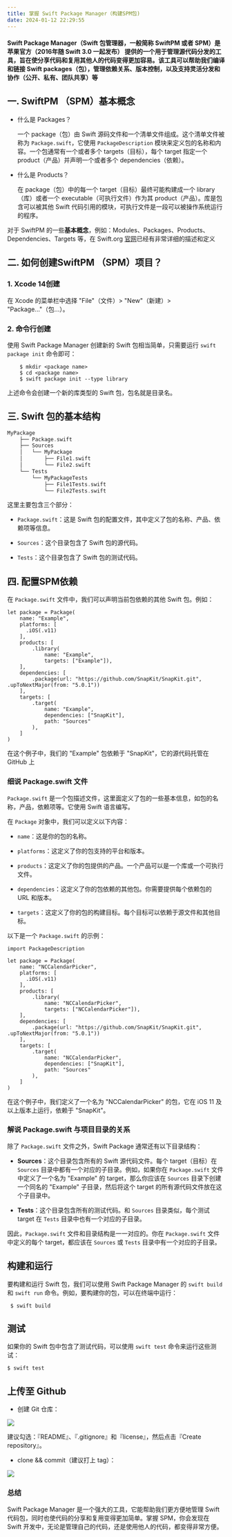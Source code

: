 ```yaml
---
title: 掌握 Swift Package Manager（构建SPM包)
date: 2024-01-12 22:29:55
---
```

#### **Swift Package Manager**（Swift 包管理器，一般简称 SwiftPM 或者 SPM）是苹果官方（2016年随 Swift 3.0 一起发布） 提供的一个用于管理源代码分发的工具，旨在使分享代码和复用其他人的代码变得更加容易。该工具可以帮助我们编译和链接 Swift packages（包），管理依赖关系、版本控制，以及支持灵活分发和协作（公开、私有、团队共享）等

## 一. SwiftPM （SPM）基本概念

*   什么是 Packages？

    一个 package（包）由 Swift 源码文件和一个清单文件组成。这个清单文件被称为 `Package.swift`，它使用 `PackageDescription` 模块来定义包的名称和内容。一个包通常有一个或者多个 targets（目标），每个 target 指定一个 product（产品）并声明一个或者多个 dependencies（依赖）。

*   什么是 Products？

    在 package（包）中的每一个 target（目标）最终可能构建成一个 library（库）或者一个 executable（可执行文件）作为其 product（产品）。库是包含可以被其他 Swift 代码引用的模块，可执行文件是一段可以被操作系统运行的程序。

对于 SwiftPM 的一些**基本概念**，例如：Modules、Packages、Products、Dependencies、Targets 等，在 Swift.org [官网](https://link.juejin.cn?target=https%3A%2F%2Fswift.org%2Fpackage-manager%2F "https://swift.org/package-manager/")已经有非常详细的描述和定义

## 二. 如何创建SwiftPM （SPM）项目？

### 1. Xcode 14创建

在 Xcode 的菜单栏中选择 "File"（文件）> "New"（新建）> "Package..."（包...）。

### 2. 命令行创建

使用 Swift Package Manager 创建新的 Swift 包相当简单，只需要运行 `swift package init` 命令即可：

```Shell
    $ mkdir <package name> 
    $ cd <package name> 
    $ swift package init --type library
```

上述命令会创建一个新的库类型的 Swift 包，包名就是目录名。

## 三. Swift 包的基本结构

```Swift
MyPackage
    ├── Package.swift
    ├── Sources
    │   └── MyPackage
    │       ├── File1.swift
    │       └── File2.swift
    └── Tests
        └── MyPackageTests
            ├── File1Tests.swift
            └── File2Tests.swift

```

这里主要包含三个部分：

*   `Package.swift`：这是 Swift 包的配置文件，其中定义了包的名称、产品、依赖项等信息。

*   `Sources`：这个目录包含了 Swift 包的源代码。

*   `Tests`：这个目录包含了 Swift 包的测试代码。

## 四. 配置SPM依赖

在 `Package.swift` 文件中，我们可以声明当前包依赖的其他 Swift 包。例如：

```
let package = Package(
    name: "Example", 
    platforms: [
      .iOS(.v11)
    ],
    products: [
        .library(
            name: "Example",
            targets: ["Example"]),
    ],
    dependencies: [
        .package(url: "https://github.com/SnapKit/SnapKit.git", .upToNextMajor(from: "5.0.1"))
    ],
    targets: [
        .target(
            name: "Example",
            dependencies: ["SnapKit"],
            path: "Sources"
        ),
    ]
)

```

在这个例子中，我们的 "Example" 包依赖于 "SnapKit"，它的源代码托管在 GitHub 上

### 细说 Package.swift 文件

`Package.swift` 是一个包描述文件，这里面定义了包的一些基本信息，如包的名称，产品，依赖项等。它使用 Swift 语言编写。

在 `Package` 对象中，我们可以定义以下内容：

*   `name`：这是你的包的名称。

*   `platforms`：这定义了你的包支持的平台和版本。

*   `products`：这定义了你的包提供的产品。一个产品可以是一个库或一个可执行文件。

*   `dependencies`：这定义了你的包依赖的其他包。你需要提供每个依赖包的 URL 和版本。

*   `targets`：这定义了你的包的构建目标。每个目标可以依赖于源文件和其他目标。

以下是一个 `Package.swift` 的示例：

```
import PackageDescription

let package = Package(
    name: "NCCalendarPicker",
    platforms: [
      .iOS(.v11)
    ],
    products: [
        .library(
            name: "NCCalendarPicker",
            targets: ["NCCalendarPicker"]),
    ],
    dependencies: [
        .package(url: "https://github.com/SnapKit/SnapKit.git", .upToNextMajor(from: "5.0.1"))
    ],
    targets: [
        .target(
            name: "NCCalendarPicker",
            dependencies: ["SnapKit"],
            path: "Sources"
        ),
    ]
)

```

在这个例子中，我们定义了一个名为 "NCCalendarPicker" 的包，它在 iOS 11 及以上版本上运行，依赖于 "SnapKit"。

### 解说 Package.swift 与项目目录的关系

除了 `Package.swift` 文件之外，Swift Package 通常还有以下目录结构：

*   **Sources**：这个目录包含所有的 Swift 源代码文件。每个 target（目标）在 `Sources` 目录中都有一个对应的子目录。例如，如果你在 `Package.swift` 文件中定义了一个名为 "Example" 的 target，那么你应该在 `Sources` 目录下创建一个同名的 "Example" 子目录，然后将这个 target 的所有源代码文件放在这个子目录中。

*   **Tests**：这个目录包含所有的测试代码。和 `Sources` 目录类似，每个测试 target 在 `Tests` 目录中也有一个对应的子目录。

因此，`Package.swift` 文件和目录结构是一一对应的。你在 `Package.swift` 文件中定义的每个 target，都应该在 `Sources` 或 `Tests` 目录中有一个对应的子目录。

## 构建和运行

要构建和运行 Swift 包，我们可以使用 Swift Package Manager 的 `swift build` 和 `swift run` 命令。例如，要构建你的包，可以在终端中运行：

```Shell
 $ swift build
```

## 测试

如果你的 Swift 包中包含了测试代码，可以使用 `swift test` 命令来运行这些测试：

```Shell
$ swift test
```

## 上传至 Github

*   创建 Git 仓库：

![](/images/SPM/e36884b0-aeb7-11ee-a1b8-f5a5b9e80723.jpeg?v=1\&type=image)

建议勾选：『README』、『.gitignore』和『license』，然后点击『Create repository』。

*   clone && commit（建议打上 tag）：

![](/images/SPM/92acaeb0-aeb8-11ee-a1b8-f5a5b9e80723.png?v=1\&type=image)

### 总结

Swift Package Manager 是一个强大的工具，它能帮助我们更方便地管理 Swift 代码包，同时也使代码的分享和复用变得更加简单。掌握 SPM，你会发现在 Swift 开发中，无论是管理自己的代码，还是使用他人的代码，都变得非常方便。
